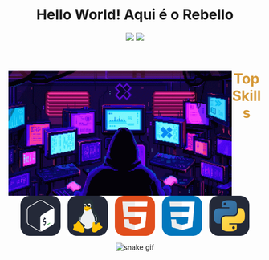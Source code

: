 <h1 align="center"> Hello World! Aqui é o Rebello </h1>

<div align="center" style="display: inline_block">
    <img height="190em" src="https://github-readme-stats.vercel.app/api?username=Reb3llo&theme=gruvbox_light&show_icons=true"/>
     <img height="180em" src="https://github-readme-stats.vercel.app/api/top-langs/?username=Reb3llo&theme=gruvbox_light&show_icons=true"/>
<div>

<br>

<div align="center">
    <div style="display: inline_block">
        <img align="left" height="250" alt="hacker" src="Hacker.gif">    
        <h1 align="center" style="color: #d69a3a">Top Skills</h1>
        <img align="center" heigth="10" hspace="5" width="80" alt="Bash" src="Bash-Dark.svg">
        <img align="center" heigth="10" hspace="5" width="80" alt="Linux" src="Linux-Dark.svg">
        <img align="center" heigth= "10" hspace="5" width="80" alt='HTML' src="HTML.svg">
        <img align="center" heigth='10' hspace="5" width="80" alt='CSS' src="CSS.svg">
        <img align="center" heigth="10" hspace="5" width="80" alt="Python" src="Python-Dark.svg">
    </div>
</div>
    
![snake gif](https://github.com/Reb3llo/Reb3llo/blob/output/github-contribution-grid-snake.svg)
